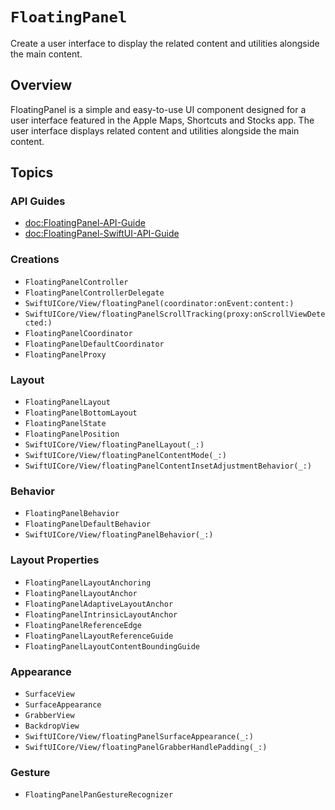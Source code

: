 # ``FloatingPanel``

Create a user interface to display the related content and utilities alongside the main content.

## Overview

FloatingPanel is a simple and easy-to-use UI component designed for a user interface featured in the Apple Maps, Shortcuts and Stocks app.
The user interface displays related content and utilities alongside the main content.

## Topics

### API Guides

- <doc:FloatingPanel-API-Guide>
- <doc:FloatingPanel-SwiftUI-API-Guide>

### Creations

- ``FloatingPanelController``
- ``FloatingPanelControllerDelegate``
- ``SwiftUICore/View/floatingPanel(coordinator:onEvent:content:)``
- ``SwiftUICore/View/floatingPanelScrollTracking(proxy:onScrollViewDetected:)``
- ``FloatingPanelCoordinator``
- ``FloatingPanelDefaultCoordinator``
- ``FloatingPanelProxy``

### Layout

- ``FloatingPanelLayout``
- ``FloatingPanelBottomLayout``
- ``FloatingPanelState``
- ``FloatingPanelPosition``
- ``SwiftUICore/View/floatingPanelLayout(_:)``
- ``SwiftUICore/View/floatingPanelContentMode(_:)``
- ``SwiftUICore/View/floatingPanelContentInsetAdjustmentBehavior(_:)``

### Behavior

- ``FloatingPanelBehavior``
- ``FloatingPanelDefaultBehavior``
- ``SwiftUICore/View/floatingPanelBehavior(_:)``

### Layout Properties

- ``FloatingPanelLayoutAnchoring``
- ``FloatingPanelLayoutAnchor``
- ``FloatingPanelAdaptiveLayoutAnchor``
- ``FloatingPanelIntrinsicLayoutAnchor``
- ``FloatingPanelReferenceEdge``
- ``FloatingPanelLayoutReferenceGuide``
- ``FloatingPanelLayoutContentBoundingGuide``

### Appearance

- ``SurfaceView``
- ``SurfaceAppearance``
- ``GrabberView``
- ``BackdropView``
- ``SwiftUICore/View/floatingPanelSurfaceAppearance(_:)``
- ``SwiftUICore/View/floatingPanelGrabberHandlePadding(_:)``

### Gesture

- ``FloatingPanelPanGestureRecognizer``

